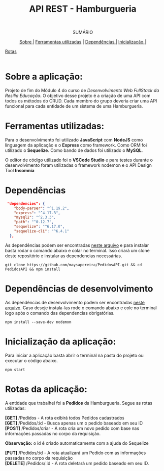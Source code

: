 <br />
<p align="center">
  <h1 align="center">API REST - Hamburgueria</h1>
 <br />
  <p align="center">SUMÁRIO<p align="center">
  <a href="#sobre-a-aplicação"> Sobre </a> |
  <a href="#ferramentas-utilizadas">Ferramentas utilizadas</a> |
  <a href="#dependências"> Dependências </a> |
  <a href="#inicialização-da-aplicação"> Inicialização </a> |

  <a href="#rotas-da-aplicação"> Rotas</a>
       <br />
    <br />
  </p>
</p>

# Sobre a aplicação:

Projeto de fim do Módulo 4 do curso de *Desenvolvimento Web FullStack da Resilia Educação*. O objetivo desse projeto é a criação de uma API com todos os métodos do CRUD. Cada membro do grupo deveria criar uma API funcional para cada entidade de um sistema de uma Hamburgueria. 

# Ferramentas utilizadas:

Para o desenvolvimento foi utilizado **JavaScript** com **NodeJS** como linguagem da aplicação e o **Express** como framework. Como ORM foi utilizado o **Sequelize**. Como bando de dados foi utilizado o **MySQL**.

O editor de código utilizado foi o **VSCode Studio** e para testes durante o desenvolvimento foram utilizadas o framework nodemon e o API Design Tool **Insomnia**

# Dependências

```.json
 "dependencies": {
    "body-parser": "^1.19.2",
    "express": "^4.17.3",
    "mysql2": "^2.3.3",
    "path": "^0.12.7",
    "sequelize": "^6.17.0",
    "sequelize-cli": "^6.4.1"
  },
  ```
  
As dependências podem ser encontradas [neste arquivo](https://github.com/maysapereira/PedidosAPI/blob/main/package.json) e para instalar basta rodar o comando abaixo e colar no terminal. Isso criará um clone deste repositório e instalar as dependencias necessárias.

```
git clone https://github.com/maysapereira/PedidosAPI.git && cd PedidosAPI && npm install
```

# Dependências de desenvolvimento

As dependências de desenvolvimento podem ser encontradas [neste arquivo](https://github.com/maysapereira/PedidosAPI/blob/main/package.json). Caso deseje instala-las rode o comando abaixo e cole no terminal logo após o comando das dependencias obrigatórias.

```
npm install --save-dev nodemon
```

# Inicialização da aplicação:

Para iniciar a aplicação basta abrir o terminal na pasta do projeto ou executar o código abaixo.

```
npm start
```

# Rotas da aplicação:

A entidade que trabalhei foi a **Pedidos** da Hamburgueria. Segue as rotas utilizadas:

**[GET]** /Pedidos - A rota exibirá todos Pedidos cadastrados <br>
**[GET]** /Pedidos/:id - Busca apenas um o pedido baseado em seu ID  <br>
**[POST]** /Pedidos/criar - A rota cria um novo pedido com base nas informações passadas no corpo da requisição. <br>

**Observação:** o id é criado automaticamente com a ajuda do Sequelize <br>

**[PUT]** /Pedidos/:id - A rota atualizará um Pedido com as informações passadas no corpo da requisição <br>
**[DELETE]** /Pedidos/:id - A rota deletará um pedido baseado em seu ID.
